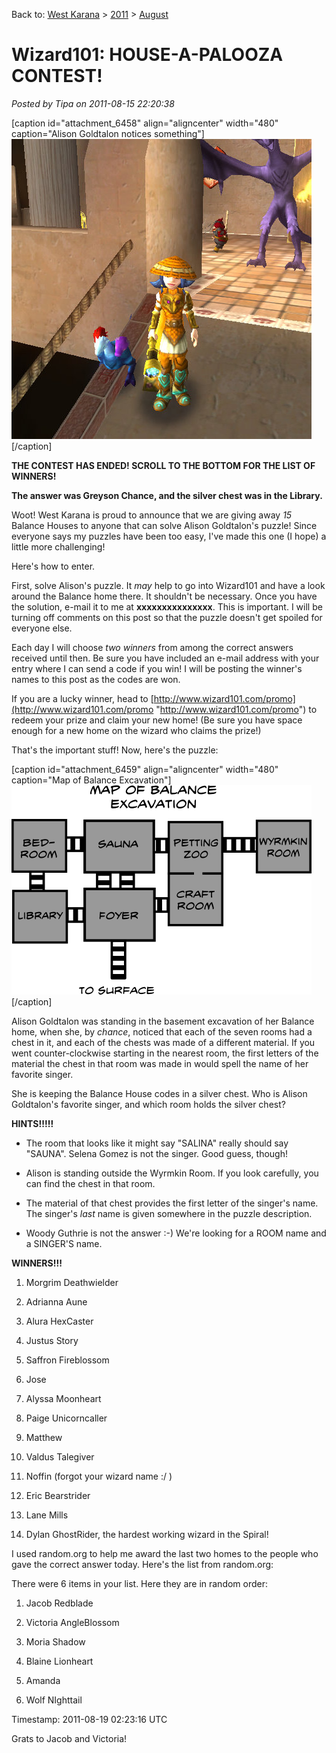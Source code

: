 Back to: [West Karana](/posts/westkarana.md) > [2011](/posts/2011/westkarana.md) > [August](./westkarana.md)
# Wizard101: HOUSE-A-PALOOZA CONTEST!

*Posted by Tipa on 2011-08-15 22:20:38*

[caption id="attachment\_6458" align="aligncenter" width="480" caption="Alison Goldtalon notices something"][![](../../../uploads/2011/08/WizardGraphicalClient-2011-08-15-22-02-44-28.jpg "Alison Goldtalon notices something")](../../../uploads/2011/08/WizardGraphicalClient-2011-08-15-22-02-44-28.jpg)[/caption]

**THE CONTEST HAS ENDED! SCROLL TO THE BOTTOM FOR THE LIST OF WINNERS!**

**The answer was Greyson Chance, and the silver chest was in the Library.**

Woot! West Karana is proud to announce that we are giving away *15* Balance Houses to anyone that can solve Alison Goldtalon's puzzle! Since everyone says my puzzles have been too easy, I've made this one (I hope) a little more challenging!

Here's how to enter.

First, solve Alison's puzzle. It *may* help to go into Wizard101 and have a look around the Balance home there. It shouldn't be necessary. Once you have the solution, e-mail it to me at **xxxxxxxxxxxxxxx**. This is important. I will be turning off comments on this post so that the puzzle doesn't get spoiled for everyone else.

Each day I will choose *two winners* from among the correct answers received until then. Be sure you have included an e-mail address with your entry where I can send a code if you win! I will be posting the winner's names to this post as the codes are won.

If you are a lucky winner, head to [http://www.wizard101.com/promo](http://www.wizard101.com/promo "http://www.wizard101.com/promo") to redeem your prize and claim your new home! (Be sure you have space enough for a new home on the wizard who claims the prize!)

That's the important stuff! Now, here's the puzzle:

[caption id="attachment\_6459" align="aligncenter" width="480" caption="Map of Balance Excavation"][![](../../../uploads/2011/08/balancemap.png "Map of Balance Excavation")](../../../uploads/2011/08/balancemap.png)[/caption]

Alison Goldtalon was standing in the basement excavation of her Balance home, when she, by *chance*, noticed that each of the seven rooms had a chest in it, and each of the chests was made of a different material. If you went counter-clockwise starting in the nearest room, the first letters of the material the chest in that room was made in would spell the name of her favorite singer.

She is keeping the Balance House codes in a silver chest. Who is Alison Goldtalon's favorite singer, and which room holds the silver chest?

**HINTS!!!!!**

* The room that looks like it might say "SALINA" really should say "SAUNA". Selena Gomez is not the singer. Good guess, though!

* Alison is standing outside the Wyrmkin Room. If you look carefully, you can find the chest in that room.

* The material of that chest provides the first letter of the singer's name. The singer's *last* name is given somewhere in the puzzle description.

* Woody Guthrie is not the answer :-) We're looking for a ROOM name and a SINGER'S name.




**WINNERS!!!**

1. Morgrim Deathwielder

3. Adrianna Aune

5. Alura HexCaster

7. Justus Story

9. Saffron Fireblossom

11. Jose

13. Alyssa Moonheart

15. Paige Unicorncaller

17. Matthew

19. Valdus Talegiver

21. Noffin (forgot your wizard name :/ )

23. Eric Bearstrider

25. Lane Mills

27. Dylan GhostRider, the hardest working wizard in the Spiral!




I used random.org to help me award the last two homes to the people who gave the correct answer today. Here's the list from random.org:

There were 6 items in your list. Here they are in random order:

1. Jacob Redblade

 3. Victoria AngleBlossom

 5. Moria Shadow

 7. Blaine Lionheart

 9. Amanda

 11. Wolf NIghttail



Timestamp: 2011-08-19 02:23:16 UTC

Grats to Jacob and Victoria!

